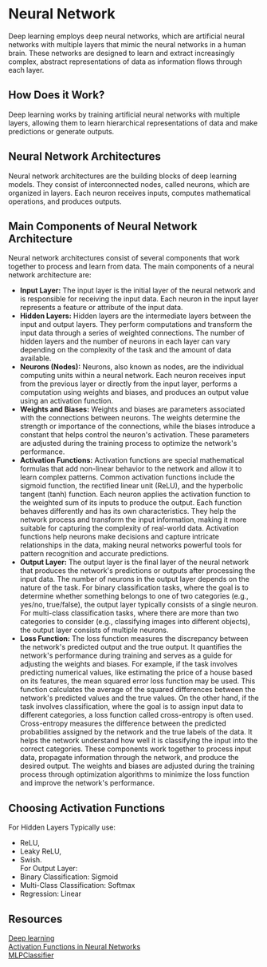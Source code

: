# Neural Network
Deep learning employs deep neural networks, which are artificial neural networks with multiple layers that mimic the 
neural networks in a human brain. These networks are designed to learn and extract increasingly complex, abstract 
representations of data as information flows through each layer.
## How Does it Work?
Deep learning works by training artificial neural networks with multiple layers, allowing them to learn hierarchical 
representations of data and make predictions or generate outputs. 
## Neural Network Architectures
Neural network architectures are the building blocks of deep learning models. They consist of interconnected nodes, 
called neurons, which are organized in layers. Each neuron receives inputs, computes mathematical operations, 
and produces outputs.
## Main Components of Neural Network Architecture
Neural network architectures consist of several components that work together to process and learn from data. The main 
components of a neural network architecture are:
- **Input Layer:** The input layer is the initial layer of the neural network and is responsible for receiving 
the input data. Each neuron in the input layer represents a feature or attribute of the input data.
- **Hidden Layers:** Hidden layers are the intermediate layers between the input and output layers. 
They perform computations and transform the input data through a series of weighted connections. The number 
of hidden layers and the number of neurons in each layer can vary depending on the complexity of the task and 
the amount of data available.
- **Neurons (Nodes):** Neurons, also known as nodes, are the individual computing units within a neural network.
Each neuron receives input from the previous layer or directly from the input layer, performs a computation using 
weights and biases, and produces an output value using an activation function.
- **Weights and Biases:** Weights and biases are parameters associated with the connections between neurons. 
The weights determine the strength or importance of the connections, while the biases introduce a constant that helps 
control the neuron's activation. These parameters are adjusted during the training process to optimize the network's 
performance.
- **Activation Functions:** Activation functions are special mathematical formulas that add non-linear behavior 
to the network and allow it to learn complex patterns. Common activation functions include the sigmoid function, 
the rectified linear unit (ReLU), and the hyperbolic tangent (tanh) function. Each neuron applies the activation 
function to the weighted sum of its inputs to produce the output. Each function behaves differently and has its 
own characteristics. They help the network process and transform the input information, making it more suitable 
for capturing the complexity of real-world data. Activation functions help neurons make decisions and capture 
intricate relationships in the data, making neural networks powerful tools for pattern recognition and accurate 
predictions.
- **Output Layer:** The output layer is the final layer of the neural network that produces the network's 
predictions or outputs after processing the input data. The number of neurons in the output layer depends 
on the nature of the task. For binary classification tasks, where the goal is to determine whether something 
belongs to one of two categories (e.g., yes/no, true/false), the output layer typically consists of a single 
neuron. For multi-class classification tasks, where there are more than two categories to consider (e.g., classifying 
images into different objects), the output layer consists of multiple neurons. 
- **Loss Function:** The loss function measures the discrepancy between the network's predicted output and 
the true output. It quantifies the network's performance during training and serves as a guide for adjusting 
the weights and biases. For example, if the task involves predicting numerical values, like estimating 
the price of a house based on its features, the mean squared error loss function may be used. This function 
calculates the average of the squared differences between the network's predicted values and the true values. 
On the other hand, if the task involves classification, where the goal is to assign input data to different categories, 
a loss function called cross-entropy is often used. Cross-entropy measures the difference between the predicted 
probabilities assigned by the network and the true labels of the data. It helps the network understand how well 
it is classifying the input into the correct categories.
These components work together to process input data, propagate information through the network, and produce the 
desired output. The weights and biases are adjusted during the training process through optimization algorithms 
to minimize the loss function and improve the network's performance.
## Choosing Activation Functions
For Hidden Layers Typically use:
- ReLU, 
- Leaky ReLU, 
- Swish.\
For Output Layer:
- Binary Classification: Sigmoid
- Multi-Class Classification: Softmax
- Regression: Linear
## Resources
[Deep learning](https://www.functionize.com/blog/neural-network-architectures-and-generative-models-part1)\
[Activation Functions in Neural Networks](https://towardsdatascience.com/activation-functions-neural-networks-1cbd9f8d91d6)\
[MLPClassifier](https://scikit-learn.org/stable/modules/generated/sklearn.neural_network.MLPClassifier.html)
